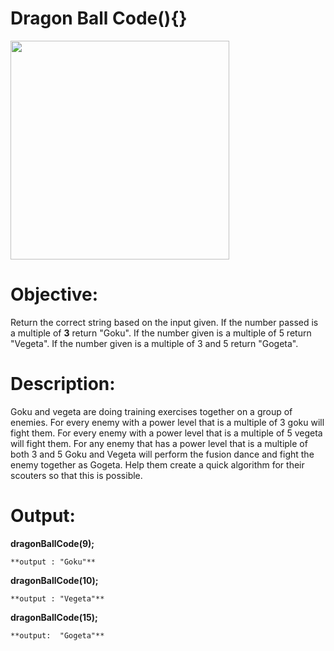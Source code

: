 # Dragon Ball Code(){}

<img src="https://i.pinimg.com/474x/8c/c7/e9/8cc7e9b7791ed7806d6b4503d1edc038--fist-bump-goku-and-vegeta.jpg" height="350">

# Objective:

Return the correct string based on the input given.  If the number passed is a multiple of **3** return "Goku".  If the number given is a multiple of 5 return "Vegeta".  If the number given is a multiple of 3 and 5 return "Gogeta".  

# Description:

 

Goku and vegeta are doing training exercises together on a group of enemies.  For every enemy with a power level that is a multiple of 3 goku will fight them.  For every enemy with a power level that is a multiple of 5 vegeta will fight them.  For any enemy that has a power level that is a multiple of both 3 and 5 Goku and Vegeta will perform the fusion dance and fight the enemy together as Gogeta.  Help them create a quick algorithm for their scouters so that this is possible. 

# Output:

**dragonBallCode(9);**

```
**output : "Goku"**
```

**dragonBallCode(10);**

```
**output : "Vegeta"**
```

**dragonBallCode(15);**

```
**output:  "Gogeta"**
```